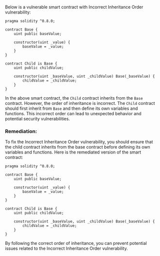 Below is a vulnerable smart contract with Incorrect Inheritance Order vulnerability:

```solidity
pragma solidity ^0.8.0;

contract Base {
    uint public baseValue;

    constructor(uint _value) {
        baseValue = _value;
    }
}

contract Child is Base {
    uint public childValue;

    constructor(uint _baseValue, uint _childValue) Base(_baseValue) {
        childValue = _childValue;
    }
}
```

In the above smart contract, the `Child` contract inherits from the `Base` contract. However, the order of inheritance is incorrect. The `Child` contract should first inherit from `Base` and then define its own variables and functions. This incorrect order can lead to unexpected behavior and potential security vulnerabilities.

### Remediation:
To fix the Incorrect Inheritance Order vulnerability, you should ensure that the child contract inherits from the base contract before defining its own variables and functions. Here is the remediated version of the smart contract:

```solidity
pragma solidity ^0.8.0;

contract Base {
    uint public baseValue;

    constructor(uint _value) {
        baseValue = _value;
    }
}

contract Child is Base {
    uint public childValue;

    constructor(uint _baseValue, uint _childValue) Base(_baseValue) {
        childValue = _childValue;
    }
}
```

By following the correct order of inheritance, you can prevent potential issues related to the Incorrect Inheritance Order vulnerability.